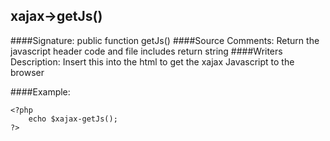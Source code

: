 ## xajax->getJs()

####Signature: public function getJs()
####Source Comments:
Return the javascript header code and file includes
return string
####Writers Description:
Insert this into the html to get the xajax Javascript to the browser

####Example:
```
<?php
    echo $xajax-getJs();
?>
```